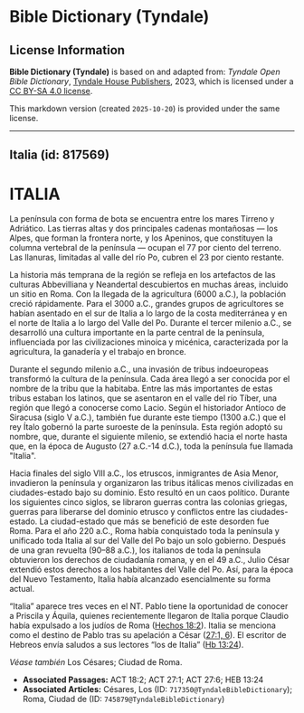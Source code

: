 # Bible Dictionary (Tyndale)

## License Information

**Bible Dictionary (Tyndale)** is based on and adapted from: _Tyndale Open Bible Dictionary_, [Tyndale House Publishers](https://tyndaleopenresources.com/), 2023, which is licensed under a [CC BY-SA 4.0 license](https://creativecommons.org/licenses/by-sa/4.0/legalcode.en).

This markdown version (created `2025-10-20`) is provided under the same license.



--------------------------------

## Italia (id: 817569)

ITALIA
======

La península con forma de bota se encuentra entre los mares Tirreno y Adriático. Las tierras altas y dos principales cadenas montañosas — los Alpes, que forman la frontera norte, y los Apeninos, que constituyen la columna vertebral de la península — ocupan el 77 por ciento del terreno. Las llanuras, limitadas al valle del río Po, cubren el 23 por ciento restante.

La historia más temprana de la región se refleja en los artefactos de las culturas Abbevilliana y Neandertal descubiertos en muchas áreas, incluido un sitio en Roma. Con la llegada de la agricultura (6000 a.C.), la población creció rápidamente. Para el 3000 a.C., grandes grupos de agricultores se habían asentado en el sur de Italia a lo largo de la costa mediterránea y en el norte de Italia a lo largo del Valle del Po. Durante el tercer milenio a.C., se desarrolló una cultura importante en la parte central de la península, influenciada por las civilizaciones minoica y micénica, caracterizada por la agricultura, la ganadería y el trabajo en bronce.

Durante el segundo milenio a.C., una invasión de tribus indoeuropeas transformó la cultura de la península. Cada área llegó a ser conocida por el nombre de la tribu que la habitaba. Entre las más importantes de estas tribus estaban los latinos, que se asentaron en el valle del río Tíber, una región que llegó a conocerse como Lacio. Según el historiador Antíoco de Siracusa (siglo V a.C.), también fue durante este tiempo (1300 a.C.) que el rey Ítalo gobernó la parte suroeste de la península. Esta región adoptó su nombre, que, durante el siguiente milenio, se extendió hacia el norte hasta que, en la época de Augusto (27 a.C.\-14 d.C.), toda la península fue llamada "Italia".

Hacia finales del siglo VIII a.C., los etruscos, inmigrantes de Asia Menor, invadieron la península y organizaron las tribus itálicas menos civilizadas en ciudades\-estado bajo su dominio. Esto resultó en un caos político. Durante los siguientes cinco siglos, se libraron guerras contra las colonias griegas, guerras para liberarse del dominio etrusco y conflictos entre las ciudades\-estado. La ciudad\-estado que más se benefició de este desorden fue Roma. Para el año 220 a.C., Roma había conquistado toda la península y unificado toda Italia al sur del Valle del Po bajo un solo gobierno. Después de una gran revuelta (90–88 a.C.), los italianos de toda la península obtuvieron los derechos de ciudadanía romana, y en el 49 a.C., Julio César extendió estos derechos a los habitantes del Valle del Po. Así, para la época del Nuevo Testamento, Italia había alcanzado esencialmente su forma actual.

“Italia” aparece tres veces en el NT. Pablo tiene la oportunidad de conocer a Priscila y Áquila, quienes recientemente llegaron de Italia porque Claudio había expulsado a los judíos de Roma ([Hechos 18:2](https://ref.ly/Acts18:2)). Italia se menciona como el destino de Pablo tras su apelación a César ([27:1, 6](https://ref.ly/Acts27:1,Acts27:6)). El escritor de Hebreos envía saludos a sus lectores “los de Italia” ([Hb 13:24](https://ref.ly/Heb13:24)).

*Véase también* Los Césares; Ciudad de Roma.

* **Associated Passages:** ACT 18:2; ACT 27:1; ACT 27:6; HEB 13:24
* **Associated Articles:** Césares, Los (ID: `717350@TyndaleBibleDictionary`); Roma, Ciudad de (ID: `745879@TyndaleBibleDictionary`)


